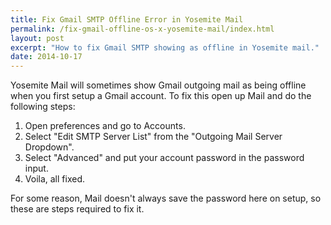 ```yaml
---
title: Fix Gmail SMTP Offline Error in Yosemite Mail
permalink: /fix-gmail-offline-os-x-yosemite-mail/index.html
layout: post
excerpt: "How to fix Gmail SMTP showing as offline in Yosemite mail."
date: 2014-10-17
---
```


Yosemite Mail will sometimes show Gmail outgoing mail as being offline when you first setup a Gmail account. To fix this open up Mail and do the following steps:

1. Open preferences and go to Accounts.
2. Select "Edit SMTP Server List" from the "Outgoing Mail Server Dropdown".
3. Select "Advanced" and put your account password in the password input.
4. Voila, all fixed.

For some reason, Mail doesn't always save the password here on setup, so these are steps required to fix it.